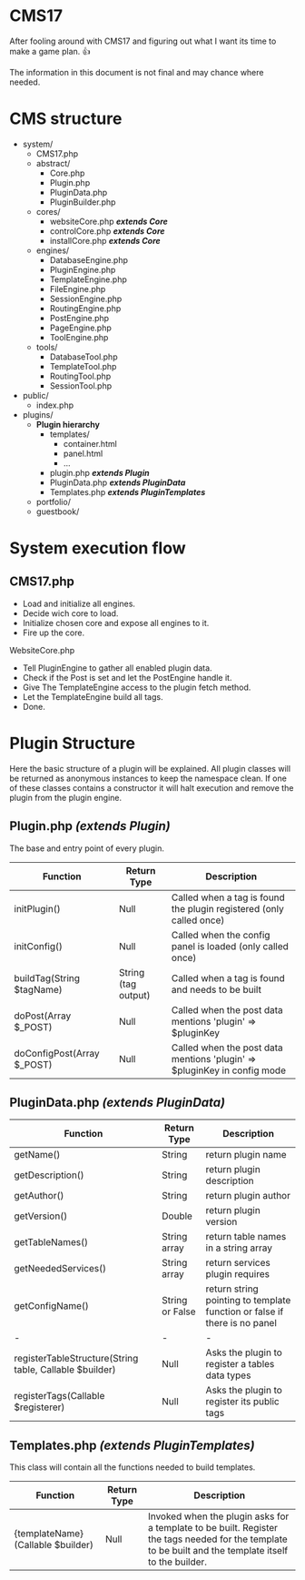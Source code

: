 CMS17
==========

After fooling around with CMS17 and figuring out what I want its time to make a game plan. :thumbsup:

The information in this document is not final and may chance where needed.



CMS structure
==========
* system/
  * CMS17.php
  * abstract/
    * Core.php
    * Plugin.php
    * PluginData.php
    * PluginBuilder.php
  * cores/
    * websiteCore.php **_extends Core_**
    * controlCore.php **_extends Core_**
    * installCore.php **_extends Core_**
  * engines/
    * DatabaseEngine.php
    * PluginEngine.php
    * TemplateEngine.php
    * FileEngine.php
    * SessionEngine.php
    * RoutingEngine.php
    * PostEngine.php
    * PageEngine.php
    * ToolEngine.php
  * tools/
    * DatabaseTool.php
    * TemplateTool.php
    * RoutingTool.php
    * SessionTool.php
* public/
  * index.php
* plugins/
  * **Plugin hierarchy**
    * templates/
      * container.html
      * panel.html
      * ...
    * plugin.php **_extends Plugin_**
    * PluginData.php **_extends PluginData_**
    * Templates.php **_extends PluginTemplates_**
  * portfolio/
  * guestbook/

System execution flow
==========

CMS17.php
----------
* Load and initialize all engines.
* Decide wich core to load.
* Initialize chosen core and expose all engines to it.
* Fire up the core.

WebsiteCore.php
* Tell PluginEngine to gather all enabled plugin data.
* Check if the Post is set and let the PostEngine handle it.
* Give The TemplateEngine access to the plugin fetch method.
* Let the TemplateEngine build all tags.
* Done.

Plugin Structure
==========
Here the basic structure of a plugin will be explained. All plugin classes will be returned as anonymous instances to keep the namespace clean. If one of these classes contains a constructor it will halt execution and remove the plugin from the plugin engine.

Plugin.php _(extends Plugin)_
-----------
The base and entry point of every plugin.

|Function|Return Type|Description|
|-|-|-|
|initPlugin()|Null|Called when a tag is found the plugin registered (only called once)
|initConfig()|Null|Called when the config panel is loaded (only called once)
|buildTag(String $tagName)|String (tag output)|Called when a tag is found and needs to be built
|doPost(Array $_POST)|Null|Called when the post data mentions 'plugin' => $pluginKey
|doConfigPost(Array $_POST)|Null|Called when the post data mentions 'plugin' => $pluginKey in config mode

PluginData.php _(extends PluginData)_
-----------
|Function|Return Type|Description|
|-|-|-|
|getName()|String|return plugin name
|getDescription()|String|return plugin description
|getAuthor()|String|return plugin author
|getVersion()|Double|return plugin version
|getTableNames()|String array|return table names in a string array
|getNeededServices()|String array|return services plugin requires
|getConfigName()|String or False|return string pointing to template function or false if there is no panel
|-|-|-|
|registerTableStructure(String table, Callable $builder)|Null|Asks the plugin to register a tables data types
|registerTags(Callable $registerer)|Null|Asks the plugin to register its public tags

Templates.php _(extends PluginTemplates)_
-----------
This class will contain all the functions needed to build templates.

|Function|Return Type|Description|
|-|-|-|
|{templateName}(Callable $builder)|Null|Invoked when the plugin asks for a template to be built. Register the tags needed for the template to be built and the template itself to the builder.
